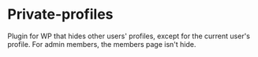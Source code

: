 Private-profiles
================

Plugin for WP that hides other users' profiles, except for the current user's profile. For admin members, the members page isn't hide.

